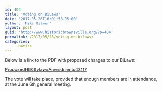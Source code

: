 ```yaml
---
id: 404
title: 'Voting on BiLaws'
date: '2017-05-26T16:01:58-05:00'
author: 'Mike Kilmer'
layout: post
guid: 'http://www.historicbrownsville.org/?p=404'
permalink: /2017/05/26/voting-on-bilaws/
categories:
    - Notice
---
```


Below is a link to the PDF with proposed changes to our BiLaws:

<a href="http://www.historicbrownsville.org/wp/wp-content/uploads/2017/05/ProposedHBCBylawsAmendments42117.pdf">ProposedHBCBylawsAmendments42117</a>

The vote will take place, provided that enough members are in attendance, at the June 6th general meeting.